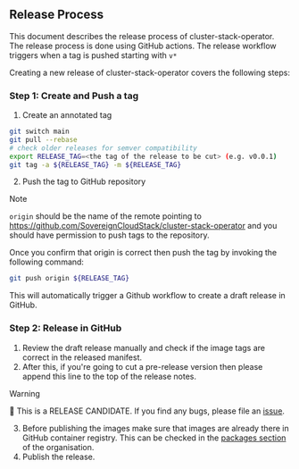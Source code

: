 ## Release Process
This document describes the release process of cluster-stack-operator. 
The release process is done using GitHub actions. The release workflow triggers when a tag is pushed starting with `v*` 

Creating a new release of cluster-stack-operator covers the following steps: 

### Step 1: Create and Push a tag 
1. Create an annotated tag 
```bash
git switch main
git pull --rebase 
# check older releases for semver compatibility
export RELEASE_TAG=<the tag of the release to be cut> (e.g. v0.0.1)
git tag -a ${RELEASE_TAG} -m ${RELEASE_TAG}
```
2. Push the tag to GitHub repository 

> [!NOTE]  
> `origin` should be the name of the remote pointing to https://github.com/SovereignCloudStack/cluster-stack-operator and you should have permission to push tags to the repository.

Once you confirm that origin is correct then push the tag by invoking the following command:
```bash
git push origin ${RELEASE_TAG}
```
This will automatically trigger a Github workflow to create a draft release in GitHub.

### Step 2: Release in GitHub
1. Review the draft release manually and check if the image tags are correct in the released manifest.
2. After this, if you're going to cut a pre-release version then please append this line to the top of the release notes. 
> [!WARNING]
> :rotating_light: This is a RELEASE CANDIDATE. If you find any bugs, please file an [issue](https://github.com/SovereignCloudStack/cluster-stack-operator/issues/new).
3. Before publishing the images make sure that images are already there in GitHub container registry. This can be checked in the [packages section](https://github.com/SovereignCloudStack/cluster-stack-operator/pkgs/container/cso) of the organisation.
4. Publish the release.